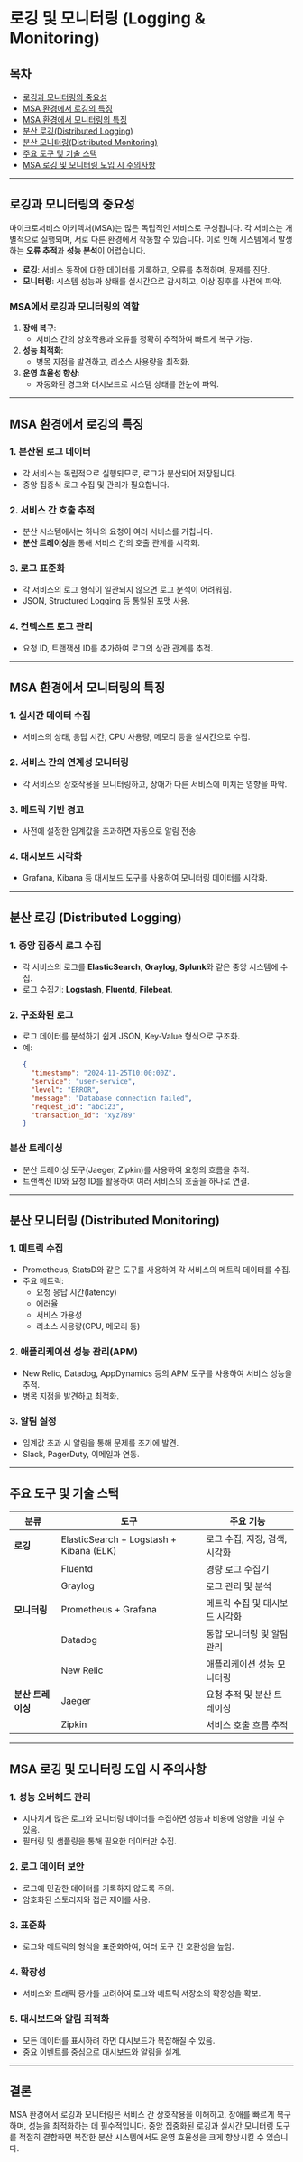 # 로깅 및 모니터링 (Logging & Monitoring)

## 목차

- [로깅과 모니터링의 중요성](#로깅과-모니터링의-중요성)
- [MSA 환경에서 로깅의 특징](#msa-환경에서-로깅의-특징)
- [MSA 환경에서 모니터링의 특징](#msa-환경에서-모니터링의-특징)
- [분산 로깅(Distributed Logging)](#분산-로깅distributed-logging)
- [분산 모니터링(Distributed Monitoring)](#분산-모니터링distributed-monitoring)
- [주요 도구 및 기술 스택](#주요-도구-및-기술-스택)
- [MSA 로깅 및 모니터링 도입 시 주의사항](#msa-로깅-및-모니터링-도입-시-주의사항)

---

## 로깅과 모니터링의 중요성

마이크로서비스 아키텍처(MSA)는 많은 독립적인 서비스로 구성됩니다. 각 서비스는 개별적으로 실행되며, 서로 다른 환경에서 작동할 수 있습니다. 이로 인해 시스템에서 발생하는 **오류 추적**과 **성능 분석**이 어렵습니다.

- **로깅**: 서비스 동작에 대한 데이터를 기록하고, 오류를 추적하며, 문제를 진단.
- **모니터링**: 시스템 성능과 상태를 실시간으로 감시하고, 이상 징후를 사전에 파악.

### MSA에서 로깅과 모니터링의 역할

1. **장애 복구**:
   - 서비스 간의 상호작용과 오류를 정확히 추적하여 빠르게 복구 가능.
2. **성능 최적화**:
   - 병목 지점을 발견하고, 리소스 사용량을 최적화.
3. **운영 효율성 향상**:
   - 자동화된 경고와 대시보드로 시스템 상태를 한눈에 파악.

---

## MSA 환경에서 로깅의 특징

### 1. **분산된 로그 데이터**

- 각 서비스는 독립적으로 실행되므로, 로그가 분산되어 저장됩니다.
- 중앙 집중식 로그 수집 및 관리가 필요합니다.

### 2. **서비스 간 호출 추적**

- 분산 시스템에서는 하나의 요청이 여러 서비스를 거칩니다.
- **분산 트레이싱**을 통해 서비스 간의 호출 관계를 시각화.

### 3. **로그 표준화**

- 각 서비스의 로그 형식이 일관되지 않으면 로그 분석이 어려워짐.
- JSON, Structured Logging 등 통일된 포맷 사용.

### 4. **컨텍스트 로그 관리**

- 요청 ID, 트랜잭션 ID를 추가하여 로그의 상관 관계를 추적.

---

## MSA 환경에서 모니터링의 특징

### 1. **실시간 데이터 수집**

- 서비스의 상태, 응답 시간, CPU 사용량, 메모리 등을 실시간으로 수집.

### 2. **서비스 간의 연계성 모니터링**

- 각 서비스의 상호작용을 모니터링하고, 장애가 다른 서비스에 미치는 영향을 파악.

### 3. **메트릭 기반 경고**

- 사전에 설정한 임계값을 초과하면 자동으로 알림 전송.

### 4. **대시보드 시각화**

- Grafana, Kibana 등 대시보드 도구를 사용하여 모니터링 데이터를 시각화.

---

## 분산 로깅 (Distributed Logging)

### 1. **중앙 집중식 로그 수집**

- 각 서비스의 로그를 **ElasticSearch**, **Graylog**, **Splunk**와 같은 중앙 시스템에 수집.
- 로그 수집기: **Logstash**, **Fluentd**, **Filebeat**.

### 2. **구조화된 로그**

- 로그 데이터를 분석하기 쉽게 JSON, Key-Value 형식으로 구조화.
- 예:
  ```json
  {
    "timestamp": "2024-11-25T10:00:00Z",
    "service": "user-service",
    "level": "ERROR",
    "message": "Database connection failed",
    "request_id": "abc123",
    "transaction_id": "xyz789"
  }
  ```

### 분산 트레이싱

- 분산 트레이싱 도구(Jaeger, Zipkin)를 사용하여 요청의 흐름을 추적.
- 트랜잭션 ID와 요청 ID를 활용하여 여러 서비스의 호출을 하나로 연결.

---

## 분산 모니터링 (Distributed Monitoring)

### 1. **메트릭 수집**

- Prometheus, StatsD와 같은 도구를 사용하여 각 서비스의 메트릭 데이터를 수집.
- 주요 메트릭:
  - 요청 응답 시간(latency)
  - 에러율
  - 서비스 가용성
  - 리소스 사용량(CPU, 메모리 등)

### 2. **애플리케이션 성능 관리(APM)**

- New Relic, Datadog, AppDynamics 등의 APM 도구를 사용하여 서비스 성능을 추적.
- 병목 지점을 발견하고 최적화.

### 3. **알림 설정**

- 임계값 초과 시 알림을 통해 문제를 조기에 발견.
- Slack, PagerDuty, 이메일과 연동.

---

## 주요 도구 및 기술 스택

| 분류              | 도구                                    | 주요 기능                      |
| ----------------- | --------------------------------------- | ------------------------------ |
| **로깅**          | ElasticSearch + Logstash + Kibana (ELK) | 로그 수집, 저장, 검색, 시각화  |
|                   | Fluentd                                 | 경량 로그 수집기               |
|                   | Graylog                                 | 로그 관리 및 분석              |
| **모니터링**      | Prometheus + Grafana                    | 메트릭 수집 및 대시보드 시각화 |
|                   | Datadog                                 | 통합 모니터링 및 알림 관리     |
|                   | New Relic                               | 애플리케이션 성능 모니터링     |
| **분산 트레이싱** | Jaeger                                  | 요청 추적 및 분산 트레이싱     |
|                   | Zipkin                                  | 서비스 호출 흐름 추적          |

---

## MSA 로깅 및 모니터링 도입 시 주의사항

### 1. **성능 오버헤드 관리**

- 지나치게 많은 로그와 모니터링 데이터를 수집하면 성능과 비용에 영향을 미칠 수 있음.
- 필터링 및 샘플링을 통해 필요한 데이터만 수집.

### 2. **로그 데이터 보안**

- 로그에 민감한 데이터를 기록하지 않도록 주의.
- 암호화된 스토리지와 접근 제어를 사용.

### 3. **표준화**

- 로그와 메트릭의 형식을 표준화하여, 여러 도구 간 호환성을 높임.

### 4. **확장성**

- 서비스와 트래픽 증가를 고려하여 로그와 메트릭 저장소의 확장성을 확보.

### 5. **대시보드와 알림 최적화**

- 모든 데이터를 표시하려 하면 대시보드가 복잡해질 수 있음.
- 중요 이벤트를 중심으로 대시보드와 알림을 설계.

---

## 결론

MSA 환경에서 로깅과 모니터링은 서비스 간 상호작용을 이해하고, 장애를 빠르게 복구하며, 성능을 최적화하는 데 필수적입니다. 중앙 집중화된 로깅과 실시간 모니터링 도구를 적절히 결합하면 복잡한 분산 시스템에서도 운영 효율성을 크게 향상시킬 수 있습니다.
